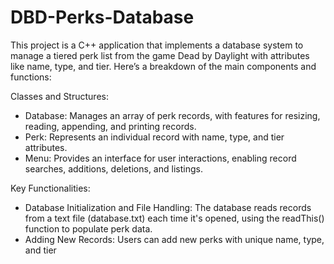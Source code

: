 # DBD-Perks-Database

This project is a C++ application that implements a database system to manage a tiered perk list from the game Dead by Daylight with attributes like name, type, and tier. Here’s a breakdown of the main components and functions:


Classes and Structures:

* Database: Manages an array of perk records, with features for resizing, reading, appending, and printing records.
* Perk: Represents an individual record with name, type, and tier attributes.
* Menu: Provides an interface for user interactions, enabling record searches, additions, deletions, and listings.


Key Functionalities:

* Database Initialization and File Handling: The database reads records from a text file (database.txt) each time it's opened, using the readThis() function to populate perk data.
* Adding New Records: Users can add new perks with unique name, type, and tier
